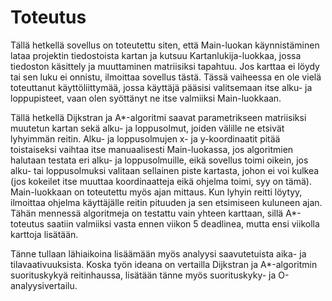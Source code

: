 # Toteutus

Tällä hetkellä sovellus on toteutettu siten, että Main-luokan käynnistäminen lataa projektin tiedostoista kartan ja kutsuu Kartanlukija-luokkaa, jossa tiedoston käsittely ja muuttaminen matriisiksi tapahtuu. Jos karttaa ei löydy tai sen luku ei onnistu, ilmoittaa sovellus tästä. Tässä vaiheessa en ole vielä toteuttanut käyttöliittymää, jossa käyttäjä pääsisi valitsemaan itse alku- ja loppupisteet, vaan olen syöttänyt ne itse valmiiksi Main-luokkaan.

Tällä hetkellä Dijkstran ja A*-algoritmi saavat parametrikseen matriisiksi muutetun kartan sekä alku- ja loppusolmut, joiden välille ne etsivät lyhyimmän reitin. Alku- ja loppusolmujen x- ja y-koordinaatit pitää toistaiseksi vaihtaa itse manuaalisesti Main-luokassa, jos algoritmien halutaan testata eri alku- ja loppusolmuille, eikä sovellus toimi oikein, jos alku- tai loppusolmuksi valitaan sellainen piste kartasta, johon ei voi kulkea (jos kokeilet itse muuttaa koordinaatteja eikä ohjelma toimi, syy on tämä). Main-luokkaan on toteutettu myös ajan mittaus. Kun lyhyin reitti löytyy, ilmoittaa ohjelma käyttäjälle reitin pituuden ja sen etsimiseen kuluneen ajan. Tähän mennessä algoritmeja on testattu vain yhteen karttaan, sillä A*-toteutus saatiin valmiiksi vasta ennen viikon 5 deadlinea, mutta ensi viikolla karttoja lisätään.

Tänne tullaan lähiaikoina lisäämään myös analyysi saavutetuista aika- ja tilavaativuuksista. Koska työn ideana on vertailla Dijkstran ja A*-algoritmin suorituskykyä reitinhaussa, lisätään tänne myös suorituskyky- ja O-analyysivertailu.
